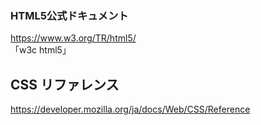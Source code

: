 ### HTML5公式ドキュメント
https://www.w3.org/TR/html5/  
「w3c html5」  

## CSS リファレンス
https://developer.mozilla.org/ja/docs/Web/CSS/Reference
